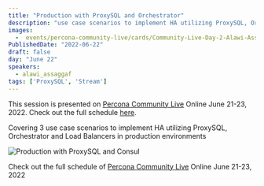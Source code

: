 ```yaml
---
title: "Production with ProxySQL and Orchestrator"
description: "use case scenarios to implement HA utilizing ProxySQL, Orchestrator and Load Balancers in production environments"
images:
  -  events/percona-community-live/cards/Community-Live-Day-2-Alawi-Assaggaf.jpg
PublishedDate: "2022-06-22"
draft: false
day: "June 22"
speakers:
  - alawi_assaggaf
tags: ['ProxySQL', 'Stream']
---
```



This session is presented on [Percona Community Live](/events/percona-community-live-2022/) Online June 21-23, 2022. Check out the full schedule [here](/events/percona-community-live-2022/).

Covering 3 use case scenarios to implement HA utilizing ProxySQL, Orchestrator and Load Balancers in production environments

![Production with ProxySQL and Consul](events/percona-community-live/cards/Community-Live-Day-2-Alawi-Assaggaf.jpg)

Check out the full schedule of [Percona Community Live](/events/percona-community-live-2022/) Online June 21-23, 2022